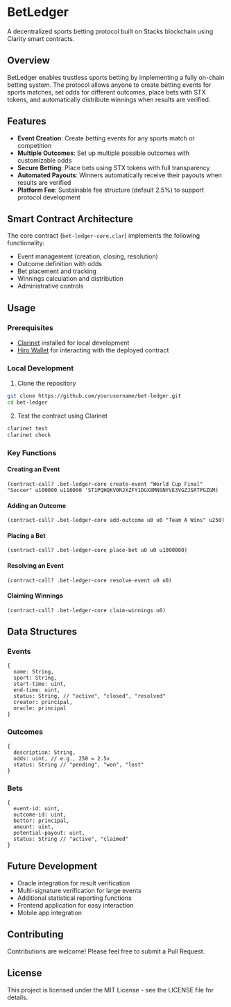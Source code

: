 # BetLedger

A decentralized sports betting protocol built on Stacks blockchain using Clarity smart contracts.

## Overview

BetLedger enables trustless sports betting by implementing a fully on-chain betting system. The protocol allows anyone to create betting events for sports matches, set odds for different outcomes, place bets with STX tokens, and automatically distribute winnings when results are verified.

## Features

- **Event Creation**: Create betting events for any sports match or competition
- **Multiple Outcomes**: Set up multiple possible outcomes with customizable odds
- **Secure Betting**: Place bets using STX tokens with full transparency
- **Automated Payouts**: Winners automatically receive their payouts when results are verified
- **Platform Fee**: Sustainable fee structure (default 2.5%) to support protocol development

## Smart Contract Architecture

The core contract (`bet-ledger-core.clar`) implements the following functionality:

- Event management (creation, closing, resolution)
- Outcome definition with odds
- Bet placement and tracking
- Winnings calculation and distribution
- Administrative controls

## Usage

### Prerequisites

- [Clarinet](https://github.com/hirosystems/clarinet) installed for local development
- [Hiro Wallet](https://wallet.hiro.so/) for interacting with the deployed contract

### Local Development

1. Clone the repository
```bash
git clone https://github.com/yourusername/bet-ledger.git
cd bet-ledger
```

2. Test the contract using Clarinet
```bash
clarinet test
clarinet check
```

### Key Functions

#### Creating an Event
```clarity
(contract-call? .bet-ledger-core create-event "World Cup Final" "Soccer" u100000 u110000 'ST1PQHQKV0RJXZFY1DGX8MNSNYVE3VGZJSRTPGZGM)
```

#### Adding an Outcome
```clarity
(contract-call? .bet-ledger-core add-outcome u0 u0 "Team A Wins" u250)
```

#### Placing a Bet
```clarity
(contract-call? .bet-ledger-core place-bet u0 u0 u1000000)
```

#### Resolving an Event
```clarity
(contract-call? .bet-ledger-core resolve-event u0 u0)
```

#### Claiming Winnings
```clarity
(contract-call? .bet-ledger-core claim-winnings u0)
```

## Data Structures

### Events
```
{
  name: String,
  sport: String,
  start-time: uint,
  end-time: uint,
  status: String, // "active", "closed", "resolved"
  creator: principal,
  oracle: principal
}
```

### Outcomes
```
{
  description: String,
  odds: uint, // e.g., 250 = 2.5x
  status: String // "pending", "won", "lost"
}
```

### Bets
```
{
  event-id: uint,
  outcome-id: uint,
  bettor: principal,
  amount: uint,
  potential-payout: uint,
  status: String // "active", "claimed"
}
```

## Future Development

- Oracle integration for result verification
- Multi-signature verification for large events
- Additional statistical reporting functions
- Frontend application for easy interaction
- Mobile app integration

## Contributing

Contributions are welcome! Please feel free to submit a Pull Request.

## License

This project is licensed under the MIT License - see the LICENSE file for details.